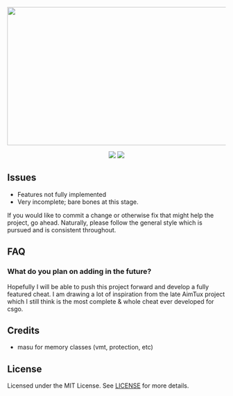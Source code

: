 <p align="center">
  <img width="512" height="319" src="https://i.imgur.com/DQfjgBz.png">
</p>

<p align="center">
  <a href="https://github.com/iBambooFox/aniware-internal/issues"><img src="https://img.shields.io/github/issues/ibamboofox/aniware-internal?style=for-the-badge"></a>
  <a href="https://github.com/iBambooFox/aniware-internal/blob/master/LICENSE"><img src="https://img.shields.io/github/license/ibamboofox/aniware-internal?style=for-the-badge"></a>
</p>

## Issues
- Features not fully implemented
- Very incomplete; bare bones at this stage.

If you would like to commit a change or otherwise fix that might help the project, go ahead.
Naturally, please follow the general style which is pursued and is consistent throughout.

## FAQ

### What do you plan on adding in the future?
Hopefully I will be able to push this project forward and develop a fully featured cheat. I am drawing a lot of inspiration from the late AimTux project which I still think is the most complete & whole cheat ever developed for csgo.

## Credits 
- masu for memory classes (vmt, protection, etc)

## License
Licensed under the MIT License. See [LICENSE](https://github.com/iBambooFox/aniware-internal/blob/master/LICENSE) for more details.
